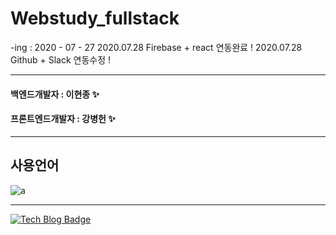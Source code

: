 # Webstudy_fullstack

-ing : 2020 - 07 - 27
2020.07.28 Firebase + react 연동완료 ! 
2020.07.28 Github + Slack 연동수정 ! 
* * *
 #### 백엔드개발자 : 이현종 :sparkles:
 #### 프론트엔드개발자 : 강병헌 :sparkles:
 * * *


## 사용언어
![a](https://i1.wp.com/www.davideguida.com/wp-content/uploads/2016/09/react-node.png?fit=520%2C189&ssl=1)


 * * *
  [![Tech Blog Badge](http://img.shields.io/badge/-Tech%20blog-black?style=flat-square&logo=github&link=https://zzsza.github.io/)](https://opentutorials.org/)
 
